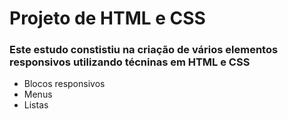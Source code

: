 # Projeto de HTML e CSS
### Este estudo constistiu na criação de vários elementos responsivos utilizando técninas em HTML e CSS

- Blocos responsivos
- Menus
- Listas

